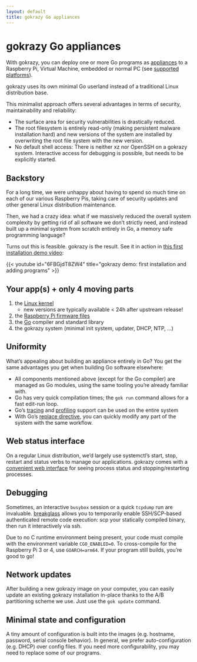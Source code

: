 ```yaml
---
layout: default
title: gokrazy Go appliances
---
```


# gokrazy Go appliances

With gokrazy, you can deploy one or more Go programs as
[appliances](https://en.wikipedia.org/wiki/Computer_appliance) to a Raspberry
Pi, Virtual Machine, embedded or normal PC (see [supported
platforms](/platforms/)).

gokrazy uses its own minimal Go userland instead of a traditional Linux
distribution base.

This minimalist approach offers several advantages in terms of security,
maintainability and reliability:

* The surface area for security vulnerabilities is drastically reduced.
* The root filesystem is entirely read-only (making persistent malware
  installation hard) and new versions of the system are installed by overwriting
  the root file system with the new version.
* No default shell access: There is neither xz nor OpenSSH on a gokrazy
  system. Interactive access for debugging is possible, but needs to be
  explicitly started.

## Backstory

For a long time, we were unhappy about having to spend so much time on each of
our various Raspberry Pis, taking care of security updates and other general
Linux distribution maintenance.

Then, we had a crazy idea: what if we massively reduced the overall system
complexity by getting rid of all software we don’t strictly need, and instead
built up a minimal system from scratch entirely in Go, a memory safe programming
language?

Turns out this is feasible. gokrazy is the result. See it in action in [this
first installation demo
video](https://www.youtube.com/watch?v=6FBGjdT8ZW4&list=PLxMVx8p-A48A6H-EWqzN-HStDH1dOW5PU):

{{< youtube id="6FBGjdT8ZW4" title="gokrazy demo: first installation and adding programs" >}}

<!--<img src="logo.svg" width="50" height="50" alt="gokrazy logo" title="gokrazy logo">-->

## Your app(s) + only 4 moving parts

1. the [Linux kernel](https://github.com/gokrazy/kernel)
   * new versions are typically available < 24h after upstream release!
1. the [Raspberry Pi firmware files](https://github.com/gokrazy/firmware)
1. the [Go](https://go.dev/) compiler and standard library
1. the gokrazy system (minimal init system, updater, DHCP, NTP, …)

## Uniformity

What’s appealing about building an appliance entirely in Go? You get the same
advantages you get when building Go software elsewhere:

* All components mentioned above (except for the Go compiler) are managed as Go
  modules, using the same tooling you’re already familiar with.
* Go has very quick compilation times; the `gok run` command allows for a fast
  edit-run loop.
* Go’s
  [tracing](https://about.sourcegraph.com/blog/go/an-introduction-to-go-tool-trace-rhys-hiltner)
  and [profiling](https://go.dev/blog/pprof) support can be used on the entire
  system
* With Go’s [replace
  directive](https://go.dev/wiki/Modules#when-should-i-use-the-replace-directive),
  you can quickly modify any part of the system with the same workflow.

## Web status interface

On a regular Linux distribution, we’d largely use systemctl’s start,
stop, restart and status verbs to manage our applications. gokrazy
comes with a <a href="overview.png">convenient web interface</a> for
seeing process status and stopping/restarting processes.

## Debugging

Sometimes, an interactive <code>busybox</code> session or a quick
<code>tcpdump</code> run are invaluable. <a
href="https://github.com/gokrazy/breakglass">breakglass</a> allows
you to temporarily enable SSH/SCP-based authenticated remote code
execution: scp your statically compiled binary, then run it
interactively via ssh.

Due to no C runtime environment being present, your code must compile
with the environment variable <code>CGO_ENABLED=0</code>. To
cross-compile for the Raspberry Pi 3 or 4,
use <code>GOARCH=arm64</code>. If your program still builds, you’re
good to go!

## Network updates

After building a new gokrazy image on your computer, you can easily
update an existing gokrazy installation in-place thanks to the A/B
partitioning scheme we use. Just use the <code>gok update</code>
command.

## Minimal state and configuration

A tiny amount of configuration is built into the images (e.g.
hostname, password, serial console behavior). In general, we prefer
auto-configuration (e.g. DHCP) over config files. If you need more
configurability, you may need to replace some of our programs.
